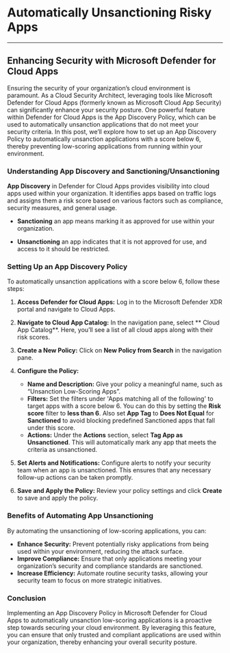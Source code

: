 # Automatically Unsanctioning Risky Apps
---

## Enhancing Security with Microsoft Defender for Cloud Apps

Ensuring the security of your organization’s cloud environment is paramount. As a Cloud Security Architect, leveraging tools like Microsoft Defender for Cloud Apps (formerly known as Microsoft Cloud App Security) can significantly enhance your security posture. One powerful feature within Defender for Cloud Apps is the App Discovery Policy, which can be used to automatically unsanction applications that do not meet your security criteria. In this post, we’ll explore how to set up an App Discovery Policy to automatically unsanction applications with a score below 6, thereby preventing low-scoring applications from running within your environment.

### Understanding App Discovery and Sanctioning/Unsanctioning

**App Discovery** in Defender for Cloud Apps provides visibility into cloud apps used within your organization. It identifies apps based on traffic logs and assigns them a risk score based on various factors such as compliance, security measures, and general usage.

- **Sanctioning** an app means marking it as approved for use within your organization. 

- **Unsanctioning** an app indicates that it is not approved for use, and access to it should be restricted.

### Setting Up an App Discovery Policy

To automatically unsanction applications with a score below 6, follow these steps:

1. **Access Defender for Cloud Apps:** Log in to the Microsoft Defender XDR portal and navigate to Cloud Apps.
    
2. **Navigate to Cloud App Catalog:** In the navigation pane, select ** Cloud App Catalog**. Here, you’ll see a list of all cloud apps along with their risk scores.
    
3. **Create a New Policy:** Click on **New Policy from Search** in the navigation pane.
    
4. **Configure the Policy:**
    
    - **Name and Description:** Give your policy a meaningful name, such as “Unsanction Low-Scoring Apps”.
    - **Filters:** Set the filters under 'Apps matching all of the following' to target apps with a score below 6. You can do this by setting the **Risk score** filter to **less than 6**. Also set **App Tag** to **Does Not Equal** for **Sanctioned** to avoid blocking predefined Sanctioned apps that fall under this score.
    - **Actions:** Under the **Actions** section, select **Tag App as Unsanctioned**. This will automatically mark any app that meets the criteria as unsanctioned.

5. **Set Alerts and Notifications:** Configure alerts to notify your security team when an app is unsanctioned. This ensures that any necessary follow-up actions can be taken promptly.
    
6. **Save and Apply the Policy:** Review your policy settings and click **Create** to save and apply the policy.
    

### Benefits of Automating App Unsanctioning

By automating the unsanctioning of low-scoring applications, you can:

- **Enhance Security:** Prevent potentially risky applications from being used within your environment, reducing the attack surface.
- **Improve Compliance:** Ensure that only applications meeting your organization’s security and compliance standards are sanctioned.
- **Increase Efficiency:** Automate routine security tasks, allowing your security team to focus on more strategic initiatives.

### Conclusion

Implementing an App Discovery Policy in Microsoft Defender for Cloud Apps to automatically unsanction low-scoring applications is a proactive step towards securing your cloud environment. By leveraging this feature, you can ensure that only trusted and compliant applications are used within your organization, thereby enhancing your overall security posture.
